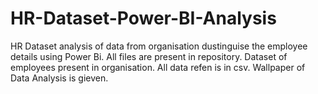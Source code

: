 # HR-Dataset-Power-BI-Analysis
HR Dataset analysis of data from organisation dustinguise the employee details using Power Bi. All files are present in repository.
Dataset of employees present in organisation.
All data refen is in csv.
Wallpaper of Data Analysis is gieven.

